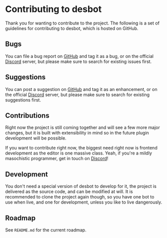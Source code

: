 # Contributing to desbot

Thank you for wanting to contribute to the project. The following is a set of guidelines for contributing to desbot, which is hosted on GitHub.

## Bugs
    
You can file a bug report on [GitHub][issues] and tag it as a bug, or on the official [Discord][discord] server, but please make sure to search for existing issues first.
    
## Suggestions

You can post a suggestion on [GitHub][issues] and tag it as an enhancement, or on the official [Discord][discord] server, but please make sure to search for existing suggestions first.

## Contributions

Right now the project is still coming together and will see a few more major changes, but it is built with extensibility in mind so in the future plugin development will be possible. 

If you want to contribute right now, the biggest need right now is frontend development as the editor is one massive class. Yeah, if you're a mildly masochistic programmer, get in touch on [Discord][discord]!
    
## Development

You don't need a special version of desbot to develop for it, the project is delivered as the source code, and can be modified at will. It is recommended to clone the project again though, so you have one bot to use when live, and one for development, unless you like to live dangerously.

## Roadmap

See `README.md` for the current roadmap.

[issues]: https://github.com/BOLL7708/desbot/issues
[discord]: https://desbot.app/discord